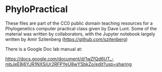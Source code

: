 # PhyloPractical
These files are part of the CC0 public domain teaching resources for a Phylogenetics computer practical class given by Dave Lunt. 
Some of the material was written by collaborators, with the Jupyter notebook largely written by Amir Szitenberg (https://github.com/szitenberg)

There is a Google Doc lab manual at:

https://docs.google.com/document/d/1wZfQd6UT_-mbJeE8j6YJR1NXSiUr2RFPYeU8wYSbkZo/edit?usp=sharing
